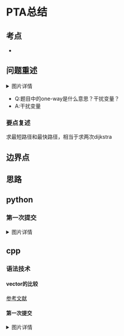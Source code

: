 # PTA总结
## 考点
+ 


## 问题重述
<details><summary>图片详情</summary><img src="https://raw.githubusercontent.com/ednow/cloudimg/main/githubio/20210821223935.png" alt="找不到图片(Image not found)" onerror="this.onerror=null;this.src='https://gitee.com/ednow/cloudimg/raw/main/githubio/20210821223935.png';" /></details>

+ Q:题目中的one-way是什么意思？干扰变量？ 
+ A:干扰变量

### 要点复述
求最短路径和最快路径，相当于求两次dijkstra

## 边界点

## 思路

## python
### 第一次提交
<details><summary>图片详情</summary><img src="https://raw.githubusercontent.com/ednow/cloudimg/main/githubio/20210821232420.png" alt="找不到图片(Image not found)" onerror="this.onerror=null;this.src='https://gitee.com/ednow/cloudimg/raw/main/githubio/20210821232420.png';" /></details>

## cpp

### 语法技术
#### vector的比较
[参考文献](https://stackoverflow.com/questions/6248044/how-to-compare-two-vectors-for-equality-element-by-element-in-c)

#### 第一次提交
<details><summary>图片详情</summary><img src="https://raw.githubusercontent.com/ednow/cloudimg/main/githubio/20210822102730.png" alt="找不到图片(Image not found)" onerror="this.onerror=null;this.src='https://gitee.com/ednow/cloudimg/raw/main/githubio/20210822102730.png';" /></details>
